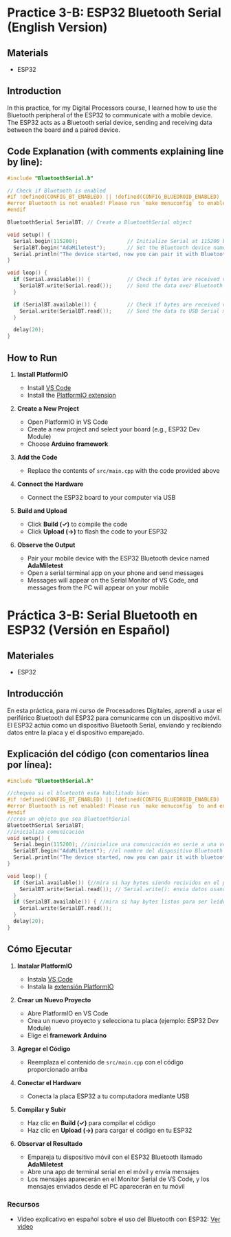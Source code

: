 # Practice 3-B: ESP32 Bluetooth Serial (English Version)

## Materials
- ESP32

## Introduction
In this practice, for my Digital Processors course, I learned how to use the Bluetooth peripheral of the ESP32 to communicate with a mobile device. The ESP32 acts as a Bluetooth serial device, sending and receiving data between the board and a paired device.

## Code Explanation (with comments explaining line by line):
```cpp
#include "BluetoothSerial.h"

// Check if Bluetooth is enabled
#if !defined(CONFIG_BT_ENABLED) || !defined(CONFIG_BLUEDROID_ENABLED)
#error Bluetooth is not enabled! Please run `make menuconfig` to enable it
#endif

BluetoothSerial SerialBT; // Create a BluetoothSerial object

void setup() {
  Serial.begin(115200);                // Initialize Serial at 115200 bps
  SerialBT.begin("AdaMiletest");       // Set the Bluetooth device name
  Serial.println("The device started, now you can pair it with Bluetooth!");
}

void loop() {
  if (Serial.available()) {            // Check if bytes are received via USB Serial
    SerialBT.write(Serial.read());     // Send the data over Bluetooth
  }

  if (SerialBT.available()) {          // Check if bytes are received via Bluetooth
    Serial.write(SerialBT.read());     // Send the data to USB Serial monitor
  }

  delay(20);
}
```
## How to Run

1. **Install PlatformIO**
   - Install [VS Code](https://code.visualstudio.com/)
   - Install the [PlatformIO extension](https://platformio.org/install/ide?install=vscode)

2. **Create a New Project**
   - Open PlatformIO in VS Code
   - Create a new project and select your board (e.g., ESP32 Dev Module)
   - Choose **Arduino framework**

3. **Add the Code**
   - Replace the contents of `src/main.cpp` with the code provided above

4. **Connect the Hardware**
   - Connect the ESP32 board to your computer via USB

5. **Build and Upload**
   - Click **Build (✓)** to compile the code
   - Click **Upload (→)** to flash the code to your ESP32

6. **Observe the Output**
   - Pair your mobile device with the ESP32 Bluetooth device named **AdaMiletest**
   - Open a serial terminal app on your phone and send messages
   - Messages will appear on the Serial Monitor of VS Code, and messages from the PC will appear on your mobile


# Práctica 3-B: Serial Bluetooth en ESP32 (Versión en Español)

## Materiales
- ESP32

## Introducción

En esta práctica, para mi curso de Procesadores Digitales, aprendí a usar el periférico Bluetooth del ESP32 para comunicarme con un dispositivo móvil. El ESP32 actúa como un dispositivo Bluetooth Serial, enviando y recibiendo datos entre la placa y el dispositivo emparejado.


## Explicación del código (con comentarios línea por línea):
```cpp
#include "BluetoothSerial.h"

//chequea si el bluetooth esta habilitado bien
#if !defined(CONFIG_BT_ENABLED) || !defined(CONFIG_BLUEDROID_ENABLED)
#error Bluetooth is not enabled! Please run `make menuconfig` to and enable it
#endif
//crea un objeto que sea BluetoothSerial
BluetoothSerial SerialBT;
//inicializa comunicación
void setup() {
  Serial.begin(115200); //inicialice una comunicación en serie a una velocidad de transmisión de 115200
  SerialBT.begin("AdaMiletest"); //el nombre del dispositivo Bluetooth del ESP32 
  Serial.println("The device started, now you can pair it with bluetooth!");
}

void loop() {
  if (Serial.available()) {//mira si hay bytes siendo recividos en el puerto serie si los hay envia la información al dispositivo conectado
    SerialBT.write(Serial.read()); // Serial.write(): envia datos usando el puerto serie bluetooth, Serial.read(): envia los datos recibidos
  }
  if (SerialBT.available()) { //mira si hay bytes listos para ser leídos en el puerto serie bluetooth, si los hay se escribirán por el monitor
    Serial.write(SerialBT.read());
  }
  delay(20);
}
```
## Cómo Ejecutar

1. **Instalar PlatformIO**
   - Instala [VS Code](https://code.visualstudio.com/)
   - Instala la [extensión PlatformIO](https://platformio.org/install/ide?install=vscode)

2. **Crear un Nuevo Proyecto**
   - Abre PlatformIO en VS Code
   - Crea un nuevo proyecto y selecciona tu placa (ejemplo: ESP32 Dev Module)
   - Elige el **framework Arduino**

3. **Agregar el Código**
   - Reemplaza el contenido de `src/main.cpp` con el código proporcionado arriba

4. **Conectar el Hardware**
   - Conecta la placa ESP32 a tu computadora mediante USB

5. **Compilar y Subir**
   - Haz clic en **Build (✓)** para compilar el código
   - Haz clic en **Upload (→)** para cargar el código en tu ESP32

6. **Observar el Resultado**
   - Empareja tu dispositivo móvil con el ESP32 Bluetooth llamado **AdaMiletest**
   - Abre una app de terminal serial en el móvil y envía mensajes
   - Los mensajes aparecerán en el Monitor Serial de VS Code, y los mensajes enviados desde el PC aparecerán en tu móvil

### Recursos
- Video explicativo en español sobre el uso del Bluetooth con ESP32: [Ver video](assets/practica3Bvideo.mp4)
